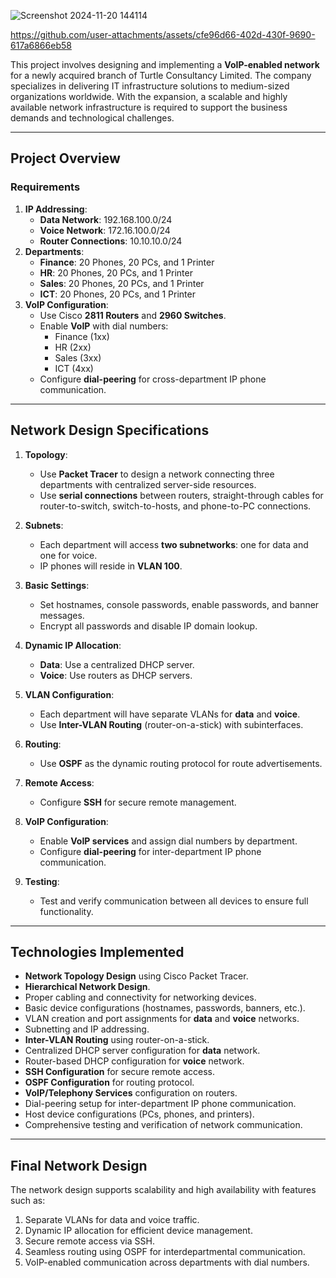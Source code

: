 ![Screenshot 2024-11-20 144114](https://github.com/user-attachments/assets/3c4902d0-e7b8-4b22-b396-70fd0fb372c4)


https://github.com/user-attachments/assets/cfe96d66-402d-430f-9690-617a6866eb58


This project involves designing and implementing a **VoIP-enabled network** for a newly acquired branch of Turtle Consultancy Limited. The company specializes in delivering IT infrastructure solutions to medium-sized organizations worldwide. With the expansion, a scalable and highly available network infrastructure is required to support the business demands and technological challenges.

---

## **Project Overview**

### **Requirements**
1. **IP Addressing**:
   - **Data Network**: 192.168.100.0/24
   - **Voice Network**: 172.16.100.0/24
   - **Router Connections**: 10.10.10.0/24
2. **Departments**:
   - **Finance**: 20 Phones, 20 PCs, and 1 Printer
   - **HR**: 20 Phones, 20 PCs, and 1 Printer
   - **Sales**: 20 Phones, 20 PCs, and 1 Printer
   - **ICT**: 20 Phones, 20 PCs, and 1 Printer
3. **VoIP Configuration**:
   - Use Cisco **2811 Routers** and **2960 Switches**.
   - Enable **VoIP** with dial numbers:
     - Finance (1xx)
     - HR (2xx)
     - Sales (3xx)
     - ICT (4xx)
   - Configure **dial-peering** for cross-department IP phone communication.

---

## **Network Design Specifications**

1. **Topology**:
   - Use **Packet Tracer** to design a network connecting three departments with centralized server-side resources.
   - Use **serial connections** between routers, straight-through cables for router-to-switch, switch-to-hosts, and phone-to-PC connections.

2. **Subnets**:
   - Each department will access **two subnetworks**: one for data and one for voice.
   - IP phones will reside in **VLAN 100**.

3. **Basic Settings**:
   - Set hostnames, console passwords, enable passwords, and banner messages.
   - Encrypt all passwords and disable IP domain lookup.

4. **Dynamic IP Allocation**:
   - **Data**: Use a centralized DHCP server.
   - **Voice**: Use routers as DHCP servers.

5. **VLAN Configuration**:
   - Each department will have separate VLANs for **data** and **voice**.
   - Use **Inter-VLAN Routing** (router-on-a-stick) with subinterfaces.

6. **Routing**:
   - Use **OSPF** as the dynamic routing protocol for route advertisements.

7. **Remote Access**:
   - Configure **SSH** for secure remote management.

8. **VoIP Configuration**:
   - Enable **VoIP services** and assign dial numbers by department.
   - Configure **dial-peering** for inter-department IP phone communication.

9. **Testing**:
   - Test and verify communication between all devices to ensure full functionality.

---

## **Technologies Implemented**

- **Network Topology Design** using Cisco Packet Tracer.
- **Hierarchical Network Design**.
- Proper cabling and connectivity for networking devices.
- Basic device configurations (hostnames, passwords, banners, etc.).
- VLAN creation and port assignments for **data** and **voice** networks.
- Subnetting and IP addressing.
- **Inter-VLAN Routing** using router-on-a-stick.
- Centralized DHCP server configuration for **data** network.
- Router-based DHCP configuration for **voice** network.
- **SSH Configuration** for secure remote access.
- **OSPF Configuration** for routing protocol.
- **VoIP/Telephony Services** configuration on routers.
- Dial-peering setup for inter-department IP phone communication.
- Host device configurations (PCs, phones, and printers).
- Comprehensive testing and verification of network communication.

---

## **Final Network Design**
The network design supports scalability and high availability with features such as:
1. Separate VLANs for data and voice traffic.
2. Dynamic IP allocation for efficient device management.
3. Secure remote access via SSH.
4. Seamless routing using OSPF for interdepartmental communication.
5. VoIP-enabled communication across departments with dial numbers.
